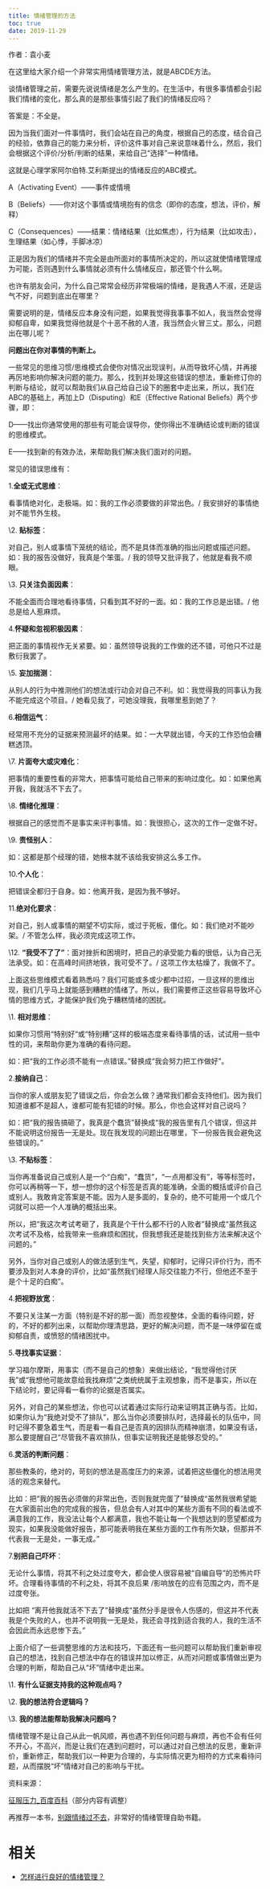 ```yaml
---
title: 情绪管理的方法
toc: true
date: 2019-11-29
---
```

作者：袁小麦





在这里给大家介绍一个非常实用情绪管理方法，就是ABCDE方法。



谈情绪管理之前，需要先说说情绪是怎么产生的。在生活中，有很多事情都会引起我们情绪的变化，那么真的是那些事情引起了我们的情绪反应吗？



答案是：不全是。



因为当我们面对一件事情时，我们会站在自己的角度，根据自己的态度，结合自己的经验，依靠自己的能力来分析，评价这件事对自己来说意味着什么，然后，我们会根据这个评价/分析/判断的结果，来给自己“选择”一种情绪。

这就是心理学家阿尔伯特.艾利斯提出的情绪反应的ABC模式。



A（Activating Event）——事件或情境

B（Beliefs）——你对这个事情或情境抱有的信念（即你的态度，想法，评价，解释）

C（Consequences）——结果：情绪结果（比如焦虑），行为结果（比如攻击），生理结果（如心悸，手脚冰凉）



正是因为我们的情绪并不完全是由所面对的事情所决定的，所以这就使情绪管理成为可能，否则遇到什么事情就必须有什么情绪反应，那还管个什么啊。

也许有朋友会问，为什么自己常常会经历非常极端的情绪，是我遇人不淑，还是运气不好，问题到底出在哪里？

需要说明的是，情绪反应本身没有问题，如果我觉得我事事不如人，我当然会觉得抑郁自卑，如果我觉得他就是个十恶不赦的人渣，我当然会火冒三丈。那么，问题出在哪儿呢？



**问题出在你对事情的判断上。**



一些常见的思维习惯/思维模式会使你对情况出现误判，从而导致坏心情，并再接再厉地影响你解决问题的能力。那么，找到并处理这些错误的想法，重新修订你的判断与结论，就可以帮助我们从自己给自己设下的圈套中走出来，所以，我们在ABC的基础上，再加上D（Disputing）和E（Effective Rational Beliefs）两个步骤，即：



D——找出你通常使用的那些有可能会误导你，使你得出不准确结论或判断的错误的思维模式。

E——找到新的有效办法，来帮助我们解决我们面对的问题。



常见的错误思维有：



1.**全或无式思维**：

看事情绝对化，走极端。如：我的工作必须要做的非常出色。/ 我安排好的事情绝对不能节外生枝。

\2. **贴标签**：

对自己，别人或事情下笼统的结论，而不是具体而准确的指出问题或描述问题。如：我的报告没做好，我真是个笨蛋。/ 我的领导又批评我了，他就是看我不顺眼。

\3. **只关注负面因素**：

不能全面而合理地看待事情，只看到其不好的一面。如：我的工作总是出错。/ 他总是给人惹麻烦。

4.**怀疑和忽视积极因素**：

把正面的事情视作无关紧要。如：虽然领导说我的工作做的还不错，可他只不过是敷衍我罢了。

\5. **妄加揣测**：

从别人的行为中推测他们的想法或行动会对自己不利。如：我觉得我的同事认为我不能完成这个项目。/ 她看见我了，可她没理我，我哪里惹到她了？

6.**相信运气**：

经常用不充分的证据来预测最坏的结果。如：一大早就出错，今天的工作恐怕会糟糕透顶。

\7. **片面夸大或灾难化**：

把事情的重要性看的非常大，把事情可能给自己带来的影响过度化。如：如果他离开我，我就活不下去了。

\8. **情绪化推理**：

根据自己的感觉而不是事实来评判事情。如：我很担心，这次的工作一定做不好。

\9. **责怪别人**：

如：这都是那个经理的错，她根本就不该给我安排这么多工作。

10.**个人化**：

把错误全都归于自身。如：他离开我，是因为我不够好。

11.**绝对化要求**：

对自己，别人或事情的期望不切实际，或过于死板，僵化。如：我们绝对不能吵架。/ 不管怎么样，我必须完成这项工作。

\12. **“我受不了了”**：面对挫折和困境时，把自己的承受能力看的很低，认为自己无法承受。如：在高峰时间挤地铁，我可受不了。/ 这项工作太枯燥了，我做不了。



上面这些思维模式看着熟悉吗？我们可能或多或少都中过招，一旦这样的思维出现，我们几乎马上就能感到糟糕的情绪了。所以，我们需要修正这些容易导致坏心情的思维方式，才能保护我们免于糟糕情绪的困扰。



\1. **相对思维**：

如果你习惯用“特别好“或“特别糟”这样的极端态度来看待事情的话，试试用一些中性的词，来帮助你更为准确的看待问题。

如：把“我的工作必须不能有一点错误。”替换成“我会努力把工作做好”。

2.**接纳自己**：

当你的家人或朋友犯了错误之后，你会怎么做？通常我们都会支持他们。因为我们知道谁都不是超人，谁都可能有犯错的时候。那么，你也会这样对自己说吗？

如：把“我的报告搞砸了，我真是个蠢货”替换成“我的报告里有几个错误，但这并不能说明这份报告一无是处。现在我发现的问题出在哪里，下一份报告我会避免这些错误的。”

\3. **不贴标签**：

当你再准备说自己或别人是一个“白痴”，“蠢货”，“一点用都没有”，等等标签时，你可以再稍等一下，想一想你的这个标签是否真的能准确，全面的概括或评价自己或别人。我敢肯定答案是不能。因为人是多面的，复杂的，绝不可能用一个或几个词就可以把一个人准确的概括出来。

所以，把“我这次考试考砸了，我真是个干什么都不行的人败者”替换成“虽然我这次考试不及格，给我带来一些麻烦和困扰，但我想我还是能找到些方法来解决这个问题的。”

另外，当你对自己或别人的做法感到生气，失望，抑郁时，记得只评价行为，而不要涉及到对人本身的评价，比如“虽然我们经理人际交往能力不行，但他还不至于是个十足的白痴”。

4.**把视野放宽**：

不要只关注某一方面（特别是不好的那一面）而忽视整体，全面的看待问题，好的，不好的都列出来，以帮助你理清思路，更好的解决问题，而不是一味停留在或抑郁自责，或愤怒的情绪困扰中。

5.**寻找事实证据**：

学习福尔摩斯，用事实（而不是自己的想象）来做出结论，“我觉得他讨厌我”或“我想他可能故意给我找麻烦”之类统统属于主观想象，而不是事实，所以在下结论时，要记得看一看你的论据是否属实。

另外，对自己的某些想法，你也可以试着通过实际行动来证明其正确与否。比如，如果你认为“我绝对受不了排队”，那么当你必须要排队时，选择最长的队伍中，同时记得不要急着生气，而是看一看自己是否真的因排队而精神崩溃，如果没有话，那么要提醒自己“尽管我不喜欢排队，但事实证明我还是能够忍受的。”

6.**灵活的判断问题**：

那些教条的，绝对的，苛刻的想法是高度压力的来源，试着把这些僵化的想法用灵活的观念来替代。

比如：把“我的报告必须做的非常出色，否则我就完蛋了”替换成“虽然我很希望能在大家面前出色的完成我的报告，但总会有人对其中的某些方面有不同的看法或不满意我的工作，我没法让每个人都满意，我也不能让每一个我想达到的愿望都成为现实，如果我没能做好报告，那可能表明我在某些方面的工作有所欠缺，但那并不代表我一无是处，一事无成。”

7.**别把自己吓坏**：

无论什么事情，将其不利之处过度夸大，都会使人很容易被“自编自导”的恐怖片吓坏。合理看待事情的不利之处，将其不良后果 /影响放在的应有范围之内，而不是过度夸张。

比如把 “离开他我就活不下去了”替换成“虽然分手是很令人伤感的，但这并不代表我是个失败的人，也并不说明我一无是处，我还会寻找到适合我的人，我的生活不会因此而永远悲惨下去。”



上面介绍了一些调整思维的方法和技巧，下面还有一些问题可以帮助我们重新审视自己的想法，找到自己想法中存在的错误并加以修正，从而对问题或事情做出更为合理的判断，帮助自己从“坏”情绪中走出来。



\1. **有什么证据支持我的这种观点吗？**

\2. **我的想法符合逻辑吗？**

\3. **我的想法能帮助我解决问题吗？**



情绪管理不是让自己从此一帆风顺，再也遇不到任何问题与麻烦，再也不会有任何不开心，不高兴，而是让我们在遇到问题时，可以通过对自己想法的反思，重新评价，重新修正，帮助我们以一种更为合理的，与实际情况更为相符的方式来看待问题，从而摆脱“坏”情绪对自己的影响与干扰。



资料来源：

[征服压力_百度百科](https://link.zhihu.com/?target=http%3A//baike.baidu.com/view/7359330.htm)（部分内容有调整）



再推荐一本书，[别跟情绪过不去](https://link.zhihu.com/?target=http%3A//baike.baidu.com/view/1745767.htm)，非常好的情绪管理自助书籍。


# 相关

- [怎样进行良好的情绪管理？](https://www.zhihu.com/question/20789554/answer/46482883)
